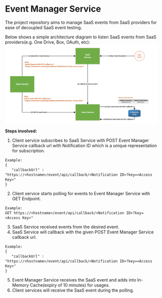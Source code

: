 # Event Manager Service
 The project repository aims to manage SaaS events from SaaS providers for ease of decoupled SaaS event testing.
 
 Below shows a simple architecture diagram to listen SaaS events from SaaS providers(e.g. One Drive, Box, OAuth, etc):
 ![alt text](/docs/architecture.PNG)
 
__Steps involved:__ 
 1) Client service subscribes to SaaS Service with POST Event Manager Service callback url with Notification ID which is a unique representation for subscription.
 ```
 Example:
 {
    "callbackUrl" : "https://<hostname>/event/api/callback/<Notification ID>?key=<Access Key>"
 }
 ```
2) Client service starts polling for events to Event Manager Service with GET Endpoint.
 ```
 Example:
 GET https://<hostname>/event/api/callback/<Notification ID>?key=<Access Key>"
 ```
 3) SaaS Service received events from the desired event.
 4) SaaS Service will callback with the given POST Event Manager Service callback url.
 ```
 Example:
 {
    "callbackUrl" : "https://<hostname>/event/api/callback/<Notification ID>?key=<Access Key>"
 }
 ```
 5) Event Manager Service receives the SaaS event and adds into In-Memory Cache(expiry of 10 minutes) for usages.
 6) Client services will receive the SaaS event during the polling.
